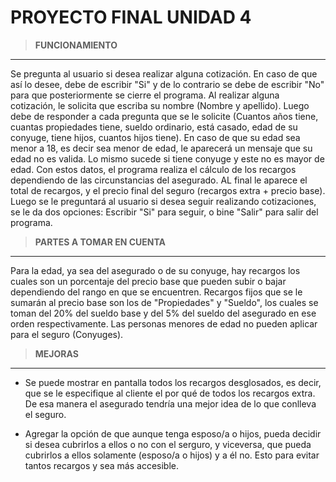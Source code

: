 PROYECTO FINAL UNIDAD 4 
=======================

> **FUNCIONAMIENTO**
--------------------

Se pregunta al usuario si desea realizar alguna cotización. En caso de que así lo desee, debe de escribir "Si" y de lo contrario se debe de escribir "No"
para que posteriormente se cierre el programa. Al realizar alguna cotización, le solicita que escriba su nombre (Nombre y apellido). Luego debe de responder a cada pregunta que se le solicite (Cuantos años tiene, cuantas propiedades tiene, sueldo ordinario, está casado, edad de su conyuge, tiene hijos,
cuantos hijos tiene). En caso de que su edad sea menor a 18, es decir sea menor de edad, le aparecerá un mensaje que su edad no es valida. Lo mismo sucede si tiene conyuge
y este no es mayor de edad. Con estos datos, el programa realiza el cálculo de los recargos dependiendo de las circunstancias del asegurado. AL final le aparece el total de
recargos, y el precio final del seguro (recargos extra + precio base). Luego se le preguntará al usuario si desea seguir realizando cotizaciones, se le da dos opciones: 
Escribir "Si" para seguir, o bine "Salir" para salir del programa.


> **PARTES A TOMAR EN CUENTA**
------------------------------

Para la edad, ya sea del asegurado o de su conyuge, hay recargos los cuales son un porcentaje del precio base que pueden subir o bajar dependiendo del rango en que se
encuentren. Recargos fijos que se le sumarán al precio base son los de "Propiedades" y "Sueldo", los cuales se toman del 20% del sueldo base y del 5% del sueldo del asegurado en ese orden respectivamente. Las personas menores de edad no pueden aplicar para el seguro (Conyuges). 

> **MEJORAS**
-------------

* Se puede mostrar en pantalla todos los recargos desglosados, es decir, que se le especifique al cliente el por qué de todos los recargos extra.
De esa manera el asegurado tendría una mejor idea de lo que conlleva el seguro.

* Agregar la opción de que aunque tenga esposo/a o hijos, pueda decidir si desea cubrirlos a ellos o no con el serguro, y viceversa, que pueda cubrirlos a ellos solamente (esposo/a o hijos) y a él no. Esto para evitar tantos recargos y sea más accesible.
